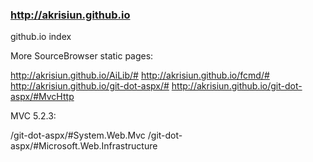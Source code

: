 ### http://akrisiun.github.io
github.io index

More SourceBrowser static pages:

http://akrisiun.github.io/AiLib/#
http://akrisiun.github.io/fcmd/#
http://akrisiun.github.io/git-dot-aspx/#
http://akrisiun.github.io/git-dot-aspx/#MvcHttp

MVC 5.2.3:

/git-dot-aspx/#System.Web.Mvc
/git-dot-aspx/#Microsoft.Web.Infrastructure